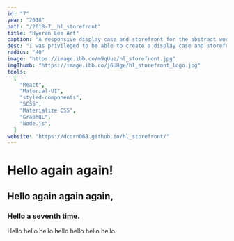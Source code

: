 ```yaml
---
id: "7"
year: "2018"
path: "/2018-7__hl_storefront"
title: "Hyeran Lee Art"
caption: "A responsive display case and storefront for the abstract works of Hyeran Lee."
desc: "I was privileged to be able to create a display case and storefront for the beautiful works of Hyeran Lee. <br/> Made with React and Material-UI, and peppered with styled-components and Materialize CSS. A work in progress -- I'm currently waiting for design feedback before the next iteration."
radius: "40"
image: "https://image.ibb.co/m9qUuz/hl_storefront.jpg"
imgThumb: "https://image.ibb.co/j6UHge/hl_storefront_logo.jpg"
tools:
  [
    "React",
    "Material-UI",
    "styled-components",
    "SCSS",
    "Materialize CSS",
    "GraphQL",
    "Node.js",
  ]
website: "https://dcorn068.github.io/hl_storefront/"
---
```


# Hello again again!

## Hello again again again,

### Hello a seventh time.

Hello hello hello hello hello hello hello.
